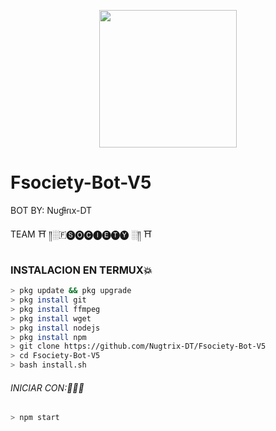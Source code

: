 <p align="center">
<img src="file:///C:/Users/ls616.DESKTOP-H9SCKLD/Downloads/Fsociety%20Nugtrix.jpg" width="220" height="220"/>
</p>

# Fsociety-Bot-V5

BOT BY: Nυɠƚɾιx-DT

TEAM  ⛩ ️༎░🇫🅢🅞🅒🅘🅔🅣🅨 ░༎ ⛩

### INSTALACION EN TERMUX💥

```bash
> pkg update && pkg upgrade
> pkg install git
> pkg install ffmpeg
> pkg install wget
> pkg install nodejs
> pkg install npm
> git clone https://github.com/Nugtrix-DT/Fsociety-Bot-V5
> cd Fsociety-Bot-V5
> bash install.sh
```
###### INICIAR CON:🏃🏻‍♂️
```bash
> npm start
```
